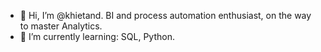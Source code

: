 - 👋 Hi, I’m @khietand. BI and process automation enthusiast, on the way to master Analytics. 
- 🌱 I’m currently learning: SQL, Python. 

<!---
khietand/khietand is a ✨ special ✨ repository because its `README.md` (this file) appears on your GitHub profile.
You can click the Preview link to take a look at your changes.
--->
